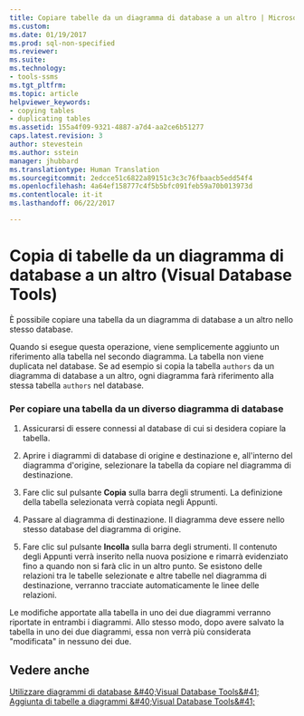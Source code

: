 ```yaml
---
title: Copiare tabelle da un diagramma di database a un altro | Microsoft Docs
ms.custom: 
ms.date: 01/19/2017
ms.prod: sql-non-specified
ms.reviewer: 
ms.suite: 
ms.technology:
- tools-ssms
ms.tgt_pltfrm: 
ms.topic: article
helpviewer_keywords:
- copying tables
- duplicating tables
ms.assetid: 155a4f09-9321-4887-a7d4-aa2ce6b51277
caps.latest.revision: 3
author: stevestein
ms.author: sstein
manager: jhubbard
ms.translationtype: Human Translation
ms.sourcegitcommit: 2edcce51c6822a89151c3c3c76fbaacb5edd54f4
ms.openlocfilehash: 4a64ef158777c4f5b5bfc091feb59a70b013973d
ms.contentlocale: it-it
ms.lasthandoff: 06/22/2017

---
```

# <a name="copy-tables-from-one-database-diagrams-to-another-visual-database-tools"></a>Copia di tabelle da un diagramma di database a un altro (Visual Database Tools)
È possibile copiare una tabella da un diagramma di database a un altro nello stesso database.  
  
Quando si esegue questa operazione, viene semplicemente aggiunto un riferimento alla tabella nel secondo diagramma. La tabella non viene duplicata nel database. Se ad esempio si copia la tabella `authors` da un diagramma di database a un altro, ogni diagramma farà riferimento alla stessa tabella `authors` nel database.  
  
### <a name="to-copy-a-table-from-another-database-diagram"></a>Per copiare una tabella da un diverso diagramma di database  
  
1.  Assicurarsi di essere connessi al database di cui si desidera copiare la tabella.  
  
2.  Aprire i diagrammi di database di origine e destinazione e, all'interno del diagramma d'origine, selezionare la tabella da copiare nel diagramma di destinazione.  
  
3.  Fare clic sul pulsante **Copia** sulla barra degli strumenti. La definizione della tabella selezionata verrà copiata negli Appunti.  
  
4.  Passare al diagramma di destinazione. Il diagramma deve essere nello stesso database del diagramma di origine.  
  
5.  Fare clic sul pulsante **Incolla** sulla barra degli strumenti. Il contenuto degli Appunti verrà inserito nella nuova posizione e rimarrà evidenziato fino a quando non si farà clic in un altro punto. Se esistono delle relazioni tra le tabelle selezionate e altre tabelle nel diagramma di destinazione, verranno tracciate automaticamente le linee delle relazioni.  
  
Le modifiche apportate alla tabella in uno dei due diagrammi verranno riportate in entrambi i diagrammi. Allo stesso modo, dopo avere salvato la tabella in uno dei due diagrammi, essa non verrà più considerata "modificata" in nessuno dei due.  
  
## <a name="see-also"></a>Vedere anche  
[Utilizzare diagrammi di database &amp;#40;Visual Database Tools&amp;#41;](../../ssms/visual-db-tools/work-with-database-diagrams-visual-database-tools.md)  
[Aggiunta di tabelle a diagrammi &amp;#40;Visual Database Tools&amp;#41;](../../ssms/visual-db-tools/add-tables-to-diagrams-visual-database-tools.md)  
  

